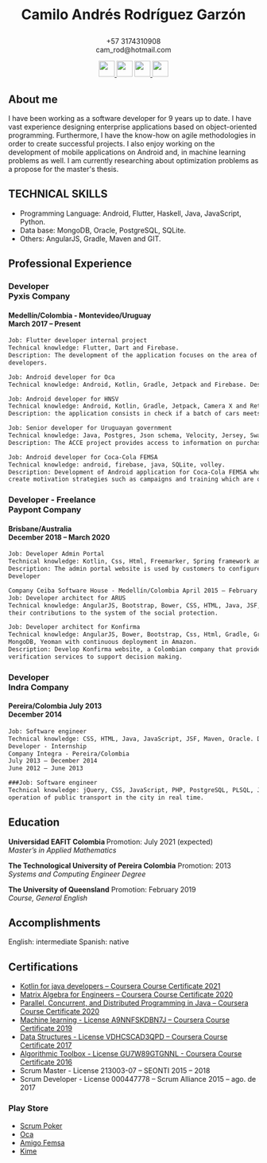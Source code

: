 <h1><p align="center">Camilo Andr&eacute;s Rodr&iacute;guez Garz&oacute;n</p></h1> 
<p align="center">+57 3174310908<br>cam_rod@hotmail.com</p>
<div>
  <p align="center">
    <a href="https://www.facebook.com/crodriguezgarzon">
      <img src="http://www.download82.com/images/produse/iconuri/facebook-for-android.gif" width="32px" height="32px" />
    </a> 
    <a href="https://stackoverflow.com/users/11279246/camroga">
      <img src="https://upload.wikimedia.org/wikipedia/commons/thumb/e/ef/Stack_Overflow_icon.svg/768px-Stack_Overflow_icon.svg.png" 
           width="32px" height="32px" /></a> <a href="https://www.linkedin.com/in/camilo-rodriguez-garzon/">
      <img src="https://cdn4.iconfinder.com/data/icons/vector_social_media_icons/32px/linkedin.png" width="32px" height="32px" />
    </a> 
    <a href="https://github.com/camroga/">
      <img src="http://www.download82.com/images/produse/iconuri/github-desktop.png" width="32px" height="32px" />
    </a> 
  </p>
</div>

About me
-------
I have been working as a software developer for 9 years up to date. I have vast experience designing enterprise applications based on object-oriented programming. Furthermore, I have the know-how on agile methodologies in order to create successful projects. I also enjoy working on the development of mobile applications on Android and, in machine learning problems as well. I am currently researching about optimization problems as a propose for the master's thesis.

TECHNICAL SKILLS
----------------
<ul>
  <li>Programming Language: Android, Flutter, Haskell, Java, JavaScript, Python.</li>
  <li>Data base: MongoDB, Oracle, PostgreSQL, SQLite.</li>
  <li>Others: AngularJS, Gradle, Maven and GIT.</li>
</ul>

Professional Experience
---------------------------------

<h3>Developer <br> Pyxis Company</h3>
<h4>Medellín/Colombia - Montevideo/Uruguay <br> March 2017 – Present </h4>

```diff
Job: Flutter developer internal project
Technical knowledge: Flutter, Dart and Firebase.
Description: The development of the application focuses on the area of human resources, how it can interact with
developers.

Job: Android developer for Oca
Technical knowledge: Android, Kotlin, Gradle, Jetpack and Firebase. Description: Development of the app in Android for Oca company.

Job: Android developer for HNSV
Technical knowledge: Android, Kotlin, Gradle, Jetpack, Camera X and Retrofit.
Description: the application consists in check if a batch of cars meets the export requirements or not.

Job: Senior developer for Uruguayan government
Technical knowledge: Java, Postgres, Json schema, Velocity, Jersey, Swagger and Maven.
Description: The ACCE project provides access to information on purchases and contracts of the government.

Job: Android developer for Coca-Cola FEMSA
Technical knowledge: android, firebase, java, SQLite, volley.
Description: Development of Android application for Coca-Cola FEMSA whose objective is to provide a tool to
create motivation strategies such as campaigns and training which are obtained through this.
```

<h3>Developer - Freelance <br> Paypont Company</h3>
<h4>Brisbane/Australia <br> December 2018 – March 2020</h4>

```diff
Job: Developer Admin Portal
Technical knowledge: Kotlin, Css, Html, Freemarker, Spring framework and Sql server.
Description: The admin portal website is used by customers to configure machines, clients, customer loyalty, etc.
Developer

Company Ceiba Software House - Medellín/Colombia April 2015 – February 2017
Job: Developer architect for ARUS
Technical knowledge: AngularJS, Bootstrap, Bower, CSS, HTML, Java, JSF, RESTful Web Services, Oracle. Description: Development of the ARUS website, which provides all individuals and companies to liquidate and pay
their contributions to the system of the social protection.

Job: Developer architect for Konfirma
Technical knowledge: AngularJS, Bower, Bootstrap, Css, Html, Gradle, Grunt, Java, RESTful Web Services,
MongoDB, Yeoman with continuous deployment in Amazon.
Description: Develop Konfirma website, a Colombian company that provides supplier management and risk
verification services to support decision making.
```
<h3>Developer <br> Indra Company</h3>
<h4>Pereira/Colombia July 2013 <br> December 2014</h4>

```diff
Job: Software engineer
Technical knowledge: CSS, HTML, Java, JavaScript, JSF, Maven, Oracle. Description: Develop Aviva website.
Developer - Internship
Company Integra - Pereira/Colombia
July 2013 – December 2014
June 2012 – June 2013

###Job: Software engineer
Technical knowledge: jQuery, CSS, JavaScript, PHP, PostgreSQL, PLSQL, Java SE, Android, SQLite. Description: Development of the website for Integra, a Colombian company that monitors and controls the
operation of public transport in the city in real time.
```

Education
----------

<p><b>Universidad EAFIT Colombia </b> Promotion: July 2021 (expected) <br> <i>Master’s in Applied Mathematics</i></p>                                           

<p><b>The Technological University of Pereira Colombia</b>  Promotion: 2013 <br> <i>Systems and Computing Engineer Degree</i></p>

<p><b>The University of Queensland</b> Promotion: February 2019 <br> <i>Course, General English</i></p>
                                           

Accomplishments
---------------

English: intermediate Spanish: native

Certifications
--------------

<ul>
  <li><a href="https://www.coursera.org/account/accomplishments/verify/JZ2HH6ZG8PZ3">Kotlin for java developers – Coursera Course Certificate 2021</a></li>
  <li><a href="https://www.coursera.org/account/accomplishments/verify/PWZDQCTZD4NS?utm_source=ios&utm_medium=certificate&utm_content=cert_image&utm_campaign=sharing_cta&utm_product=course">Matrix Algebra for Engineers – Coursera Course Certificate 2020</a></li>
  <li><a href="https://www.coursera.org/account/accomplishments/specialization/VX4KHX8GCN7X?utm_source=link&utm_medium=certificate&utm_content=cert_image&utm_campaign=sharing_cta&utm_product=s12n">Parallel, Concurrent, and Distributed Programming in Java – Coursera Course Certificate 2020</a></li>
  <li><a href="https://www.coursera.org/account/accomplishments/verify/A9NNFSKDBN7J">Machine learning - License A9NNFSKDBN7J – Coursera Course Certificate 2019</a></li>
  <li><a href="https://www.coursera.org/account/accomplishments/verify/VDHCSCAD3QPD">Data Structures - License VDHCSCAD3QPD – Coursera Course Certificate 2017</a></li>
  <li><a href="https://www.coursera.org/account/accomplishments/verify/GU7W89GTGNNL">Algorithmic Toolbox - License GU7W89GTGNNL - Coursera Course Certificate 2016</a></li>
  <li>Scrum Master - License 213003-07 – SEONTI 2015 – 2018</li>
  <li>Scrum Developer - License 000447778 – Scrum Alliance 2015 – ago. de 2017</li>
</ul> 

### Play Store

<ul>
  <li><a href="https://play.google.com/store/apps/details?id=com.buildreams.scrumpoker">Scrum Poker</a></li>
  <li><a href="https://play.google.com/store/apps/details?id=uy.com.oca.ocatarjetas">Oca</a></li>
  <li><a href="https://play.google.com/store/apps/details?id=com.kof.amigofemsa">Amigo Femsa</a></li>
  <li><a href="https://play.google.com/store/apps/details?id=com.pyxis.p4h">Kime</a></li>
</ul>
